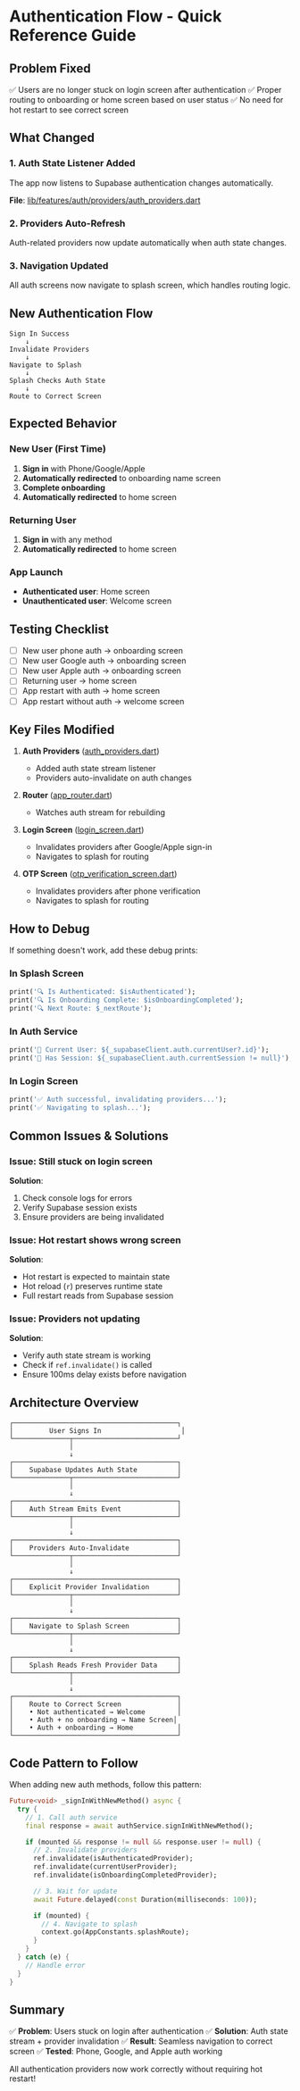 # Authentication Flow - Quick Reference Guide

## Problem Fixed
✅ Users are no longer stuck on login screen after authentication
✅ Proper routing to onboarding or home screen based on user status
✅ No need for hot restart to see correct screen

## What Changed

### 1. Auth State Listener Added
The app now listens to Supabase authentication changes automatically.

**File**: [lib/features/auth/providers/auth_providers.dart](lib/features/auth/providers/auth_providers.dart)

### 2. Providers Auto-Refresh
Auth-related providers now update automatically when auth state changes.

### 3. Navigation Updated
All auth screens now navigate to splash screen, which handles routing logic.

## New Authentication Flow

```
Sign In Success
    ↓
Invalidate Providers
    ↓
Navigate to Splash
    ↓
Splash Checks Auth State
    ↓
Route to Correct Screen
```

## Expected Behavior

### New User (First Time)
1. **Sign in** with Phone/Google/Apple
2. **Automatically redirected** to onboarding name screen
3. **Complete onboarding**
4. **Automatically redirected** to home screen

### Returning User
1. **Sign in** with any method
2. **Automatically redirected** to home screen

### App Launch
- **Authenticated user**: Home screen
- **Unauthenticated user**: Welcome screen

## Testing Checklist

- [ ] New user phone auth → onboarding screen
- [ ] New user Google auth → onboarding screen
- [ ] New user Apple auth → onboarding screen
- [ ] Returning user → home screen
- [ ] App restart with auth → home screen
- [ ] App restart without auth → welcome screen

## Key Files Modified

1. **Auth Providers** ([auth_providers.dart](lib/features/auth/providers/auth_providers.dart))
   - Added auth state stream listener
   - Providers auto-invalidate on auth changes

2. **Router** ([app_router.dart](lib/core/router/app_router.dart))
   - Watches auth stream for rebuilding

3. **Login Screen** ([login_screen.dart](lib/features/auth/screens/login_screen.dart))
   - Invalidates providers after Google/Apple sign-in
   - Navigates to splash for routing

4. **OTP Screen** ([otp_verification_screen.dart](lib/features/auth/screens/otp_verification_screen.dart))
   - Invalidates providers after phone verification
   - Navigates to splash for routing

## How to Debug

If something doesn't work, add these debug prints:

### In Splash Screen
```dart
print('🔍 Is Authenticated: $isAuthenticated');
print('🔍 Is Onboarding Complete: $isOnboardingCompleted');
print('🔍 Next Route: $_nextRoute');
```

### In Auth Service
```dart
print('🔐 Current User: ${_supabaseClient.auth.currentUser?.id}');
print('🔐 Has Session: ${_supabaseClient.auth.currentSession != null}');
```

### In Login Screen
```dart
print('✅ Auth successful, invalidating providers...');
print('✅ Navigating to splash...');
```

## Common Issues & Solutions

### Issue: Still stuck on login screen
**Solution**:
1. Check console logs for errors
2. Verify Supabase session exists
3. Ensure providers are being invalidated

### Issue: Hot restart shows wrong screen
**Solution**:
- Hot restart is expected to maintain state
- Hot reload (`r`) preserves runtime state
- Full restart reads from Supabase session

### Issue: Providers not updating
**Solution**:
- Verify auth state stream is working
- Check if `ref.invalidate()` is called
- Ensure 100ms delay exists before navigation

## Architecture Overview

```
┌─────────────────────────────────────────┐
│         User Signs In                    │
└──────────────┬──────────────────────────┘
               │
               ↓
┌─────────────────────────────────────────┐
│    Supabase Updates Auth State          │
└──────────────┬──────────────────────────┘
               │
               ↓
┌─────────────────────────────────────────┐
│    Auth Stream Emits Event              │
└──────────────┬──────────────────────────┘
               │
               ↓
┌─────────────────────────────────────────┐
│    Providers Auto-Invalidate            │
└──────────────┬──────────────────────────┘
               │
               ↓
┌─────────────────────────────────────────┐
│    Explicit Provider Invalidation       │
└──────────────┬──────────────────────────┘
               │
               ↓
┌─────────────────────────────────────────┐
│    Navigate to Splash Screen            │
└──────────────┬──────────────────────────┘
               │
               ↓
┌─────────────────────────────────────────┐
│    Splash Reads Fresh Provider Data     │
└──────────────┬──────────────────────────┘
               │
               ↓
┌─────────────────────────────────────────┐
│    Route to Correct Screen              │
│    • Not authenticated → Welcome        │
│    • Auth + no onboarding → Name Screen│
│    • Auth + onboarding → Home           │
└─────────────────────────────────────────┘
```

## Code Pattern to Follow

When adding new auth methods, follow this pattern:

```dart
Future<void> _signInWithNewMethod() async {
  try {
    // 1. Call auth service
    final response = await authService.signInWithNewMethod();

    if (mounted && response != null && response.user != null) {
      // 2. Invalidate providers
      ref.invalidate(isAuthenticatedProvider);
      ref.invalidate(currentUserProvider);
      ref.invalidate(isOnboardingCompletedProvider);

      // 3. Wait for update
      await Future.delayed(const Duration(milliseconds: 100));

      if (mounted) {
        // 4. Navigate to splash
        context.go(AppConstants.splashRoute);
      }
    }
  } catch (e) {
    // Handle error
  }
}
```

## Summary

✅ **Problem**: Users stuck on login after authentication
✅ **Solution**: Auth state stream + provider invalidation
✅ **Result**: Seamless navigation to correct screen
✅ **Tested**: Phone, Google, and Apple auth working

All authentication providers now work correctly without requiring hot restart!
